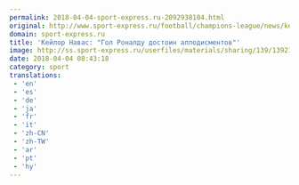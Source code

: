 ```yaml
---
permalink: 2018-04-04-sport-express.ru-2092938104.html
original: http://www.sport-express.ru/football/champions-league/news/keylor-navas-gol-ronaldu-dostoin-aplodismentov-1392150/
domain: sport-express.ru
title: 'Кейлор Навас: "Гол Роналду достоин аплодисментов"'
image: http://ss.sport-express.ru/userfiles/materials/sharing/139/1392150.jpg
date: 2018-04-04 08:43:18
category: sport
translations: 
 - 'en'
 - 'es'
 - 'de'
 - 'ja'
 - 'fr'
 - 'it'
 - 'zh-CN'
 - 'zh-TW'
 - 'ar'
 - 'pt'
 - 'hy'
---
```


